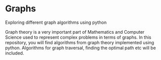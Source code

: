 # Graphs
Exploring different graph algorithms using python

Graph theory is a very important part of Mathematics and Computer Science used to represent complex problems in terms of graphs.
In this repository, you will find algorithms from graph theory implemented using python. Algorithms for graph traversal, finding the optimal path etc will be included.
